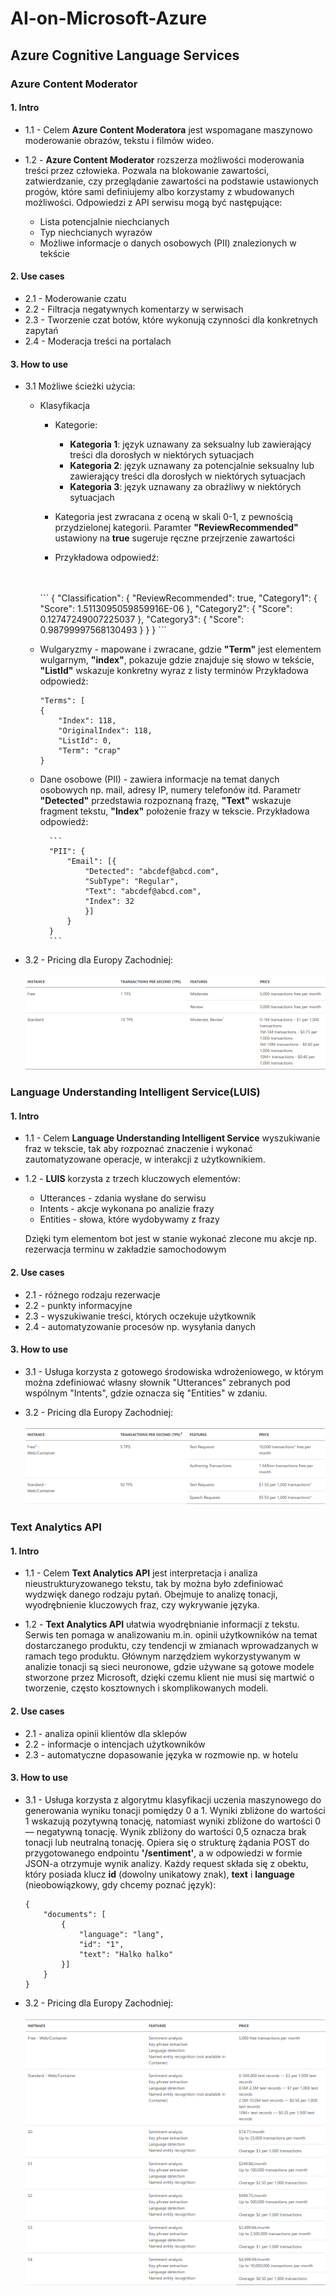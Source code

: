 # AI-on-Microsoft-Azure

## Azure Cognitive Language Services

### Azure Content Moderator

#### 1. Intro
 - 1.1 - Celem **Azure Content Moderatora** jest wspomagane maszynowo moderowanie obrazów, tekstu i filmów wideo.
 
 - 1.2 - **Azure Content Moderator** rozszerza możliwości moderowania treści przez człowieka. Pozwala na 
 blokowanie zawartości, zatwierdzanie, czy przeglądanie zawartości na podstawie ustawionych progów, które sami 
 definiujemy albo korzystamy z wbudowanych możliwości. Odpowiedzi z API serwisu mogą być następujące:

    - Lista potencjalnie niechcianych
    - Typ niechcianych wyrazów
    - Możliwe informacje o danych osobowych (PII) znalezionych w tekście
            

#### 2. Use cases
 - 2.1 - Moderowanie czatu
 - 2.2 - Filtracja negatywnych komentarzy w serwisach
 - 2.3 - Tworzenie czat botów, które wykonują czynności dla konkretnych zapytań
 - 2.4 - Moderacja treści na portalach

#### 3. How to use
 - 3.1 Możliwe ścieżki użycia:
    - Klasyfikacja
        - Kategorie: 
        
            - **Kategoria 1**: język uznawany za seksualny lub zawierający treści dla dorosłych w niektórych sytuacjach
            - **Kategoria 2**: język uznawany za potencjalnie seksualny lub zawierający treści dla dorosłych w niektórych sytuacjach
            - **Kategoria 3**: język uznawany za obraźliwy w niektórych sytuacjach
        - Kategoria jest zwracana z oceną w skali 0-1, z pewnością przydzielonej kategorii. Paramter **"ReviewRecommended"** ustawiony na
        **true** sugeruje ręczne przejrzenie zawartości
        - Przykładowa odpowiedź:
        <br/>
        <br/>
            ```
                {
                    "Classification": {
                        "ReviewRecommended": true,
                        "Category1": {
                            "Score": 1.5113095059859916E-06
                        },
                        "Category2": {
                            "Score": 0.12747249007225037
                        },
                        "Category3": {
                            "Score": 0.98799997568130493
                        }
                    }
                }
            ```
        
    - Wulgaryzmy - mapowane i zwracane, gdzie **"Term"** jest elementem wulgarnym, **"index"**, pokazuje
    gdzie znajduje się słowo w tekście, **"ListId"** wskazuje konkretny wyraz z listy terminów
        Przykładowa odpowiedż:
        
        ```
        "Terms": [
        {
            "Index": 118,
            "OriginalIndex": 118,
            "ListId": 0,
            "Term": "crap"
        }
        ```
    - Dane osobowe (PII) - zawiera informacje na temat danych osobowych np. mail, adresy IP, numery telefonów itd.
        Parametr **"Detected"** przedstawia rozpoznaną frazę, **"Text"** wskazuje fragment tekstu, **"Index"** położenie frazy w tekscie.
        Przykładowa odpowiedź: 
            
            ```
            "PII": {
                "Email": [{
                    "Detected": "abcdef@abcd.com",
                    "SubType": "Regular",
                    "Text": "abcdef@abcd.com",
                    "Index": 32
                    }]
                }
            }
            ```
            
 - 3.2 - Pricing dla Europy Zachodniej:<br/><br/>
 ![](img/contentModerator.png)

### Language Understanding Intelligent Service(LUIS)

#### 1. Intro
 - 1.1 - Celem **Language Understanding Intelligent Service** wyszukiwanie fraz w tekscie, 
 tak aby rozpoznać znaczenie i wykonać zautomatyzowane operacje, w interakcji z użytkownikiem.

 - 1.2 - **LUIS** korzysta z trzech kluczowych elementów:
    - Utterances - zdania wysłane do serwisu
    - Intents - akcje wykonana po analizie frazy
    - Entities - słowa, które wydobywamy z frazy
    
    Dzięki tym elementom bot jest w stanie wykonać zlecone mu akcje np. rezerwacja terminu 
    w zakładzie samochodowym  

#### 2. Use cases
 - 2.1 - różnego rodzaju rezerwacje
 - 2.2 - punkty informacyjne
 - 2.3 - wyszukiwanie treści, których oczekuje użytkownik
 - 2.4 - automatyzowanie procesów np. wysyłania danych

#### 3. How to use
 - 3.1 - Usługa korzysta z gotowego środowiska wdrożeniowego, w którym można zdefiniować 
 własny słownik "Utterances" zebranych pod wspólnym "Intents", gdzie oznacza się "Entities" w zdaniu.
 
 - 3.2 - Pricing dla Europy Zachodniej:<br/><br/>
 ![](img/LUIS.png)

### Text Analytics API

#### 1. Intro
 - 1.1 - Celem **Text Analytics API** jest interpretacja i analiza nieustrukturyzowanego tekstu, tak by można było 
zdefiniować wydzwięk danego rodzaju pytań. Obejmuje to analizę tonacji, wyodrębnienie 
kluczowych fraz, czy wykrywanie języka.

 - 1.2 - **Text Analytics API** ułatwia wyodrębnianie informacji z tekstu. Serwis ten pomaga w analizowaniu m.in. opinii użytkowników na temat dostarczanego
 produktu, czy tendencji w zmianach wprowadzanych w ramach tego produktu. Głównym narzędziem
 wykorzystywanym w analizie tonacji są sieci neuronowe, gdzie używane są gotowe modele stworzone przez
 Microsoft, dzięki czemu klient nie musi się martwić o tworzenie, często kosztownych i skomplikowanych modeli.
            

#### 2. Use cases
 - 2.1 - analiza opinii klientów dla sklepów
 - 2.2 - informacje o intencjach użytkowników
 - 2.3 - automatyczne dopasowanie języka w rozmowie np. w hotelu

#### 3. How to use
 - 3.1 - Usługa korzysta z algorytmu klasyfikacji uczenia maszynowego do generowania wyniku tonacji pomiędzy 0 a 1. Wyniki zbliżone
do wartości 1 wskazują pozytywną tonację, natomiast wyniki zbliżone do wartości 0 — negatywną tonację. Wynik zbliżony do wartości 0,5
oznacza brak tonacji lub neutralną tonację. Opiera się o strukturę żądania POST
do przygotowanego endpointu **'/sentiment'**, a w odpowiedzi w formie JSON-a otrzymuje wynik analizy. Każdy request składa się z obektu,
który posiada klucz **id** (dowolny unikatowy znak), **text** i **language** (nieobowiązkowy, gdy chcemy poznać język):
    
    ```
    {
        "documents": [
            {
                "language": "lang",
                "id": "1",
                "text": "Halko halko"
            }]
        }
    }
    ```
 - 3.2 - Pricing dla Europy Zachodniej:<br/><br/>
 ![](img/textAnalytics.png)